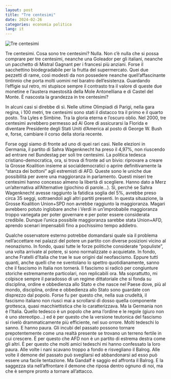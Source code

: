 ```yaml
---
layout: post
title: "Tre centesimi"
date: 2024-02-26
categories: economia politica
lang: it
---
```


![Tre centesimi](/assets/images/tre-centesimi.png)

Tre centesimi. Cosa sono tre centesimi? Nulla. Non c’è nulla che si possa comprare per tre centesimi, neanche una Goleador per gli italiani, neanche un pacchetto di Mistral Gagnant per i francesi più anziani. Forse il sacchettino biodegradabile per la frutta del supermercato. Quei due pezzetti di rame, così modesti da non possedere neanche quell’affascinante tintinnio che porta molti uomini nel baratro dell’esistenza. Guardando l’effigie sul retro, mi stupisce sempre il contrasto tra il valore di queste due monetine e l’austera maestosità della Mole Antonelliana e di Castel del Monte. È nascosta la grandezza in tre centesimi? 

In alcuni casi si direbbe di sì. Nelle ultime Olimpiadi di Parigi, nella gara regina, i 100 metri, tre centesimi sono stati il distacco tra il primo e il quarto posto. Tra Lyles e Simbine. Tra la gloria eterna e l’oscuro oblio. Nel 2000, tre centesimi avrebbero permesso ad Al Gore di assicurarsi la Florida e diventare Presidente degli Stati Uniti d’America al posto di George W. Bush e, forse, cambiare il corso della storia recente.  

Forse oggi siamo di fronte ad uno di quei rari casi. Nelle elezioni in Germania, il partito di Sahra Wagenknecht ha preso il 4,97%, non riuscendo ad entrare nel Bundestag per soli tre centesimi. La politica tedesca cristiano-democratica, ora, si trova di fronte ad un bivio: riprovare a creare la Grosse Koalition insieme ai socialdemocratici o aprire definitivamente la “stanza dei bottoni” agli estremisti di AFD. Queste sono le uniche due possibilità per avere una maggioranza in parlamento. Questi miseri tre centesimi hanno concesso almeno la libertà di scegliere. Hanno dato a Merz un’alternativa all’Alternative (giochino di parole...). Sì, perché se Sahra Wagenknecht avesse raggiunto la fatidica soglia del 5%, avrebbe preso circa 35 seggi, sottraendoli agli altri partiti presenti. In questa situazione, la Grosse Koalition Union+SPD non avrebbe raggiunto la maggioranza. Magari avrebbero potuto inglobare anche i Verdi in un’improbabile maggioranza troppo variegata per poter governare e per poter essere considerata credibile. Dunque l’unica possibile maggioranza sarebbe stata Union+AFD, aprendo scenari impensabili fino a pochissimo tempo addietro.  

Qualche osservatore esterno potrebbe domandarsi quale sia il problema nell’accettare nei palazzi del potere un partito con diverse posizioni vicino al neonazismo. In fondo, quasi tutte le forze politiche considerate “populiste”, una volta arrivate al potere, si sono normalizzate o acquietate. In fondo, anche Fratelli d’Italia che trae le sue origini dal neofascismo. Eppure tutti quanti, anche quelli che ne sventolano lo spettro quotidianamente, sanno che il fascismo in Italia non tornerà. Il fascismo si radicò per congiunture storiche estremamente particolari, non replicabili ora. Ma soprattutto, mi colpisce sempre il paradosso di un regime dittatoriale che si fonda su disciplina, ordine e obbedienza allo Stato e che nasce nel Paese dove, più al mondo, disciplina, ordine e obbedienza allo Stato sono guardate con disprezzo dal popolo. Forse fu per questo che, nella sua crudeltà, il fascismo italiano non riuscì mai a scrollarsi di dosso quella componente grottesca, quasi macchiettistica che lo caratterizzava. Ma la Germania non è l’Italia. Quello tedesco è un popolo che ama l’ordine e le regole (giuro non è uno stereotipo...) ed è per questo che la versione teutonica del fascismo si rivelò drammaticamente più efficiente, nel suo orrore. Molti tedeschi lo sanno. E hanno paura. Gli incubi del passato possono tornare prepotentemente come una realtà presente se trovano un terreno fertile in cui crescere. È per questo che AFD non è un partito di estrema destra come gli altri. È per questo che molti amici tedeschi mi hanno confessato la loro paura. Alle volte i nani scavano troppo a fondo e risvegliano il Balrog. Alle volte il demone del passato può svegliarsi ed abbandonarsi ad esso può essere una facile tentazione. Ma Gandalf è saggio ed affronta il Balrog. E la saggezza sta nell’affrontare il demone che riposa dentro ognuno di noi, ma che è sempre pronto a tornare all’attacco. 
